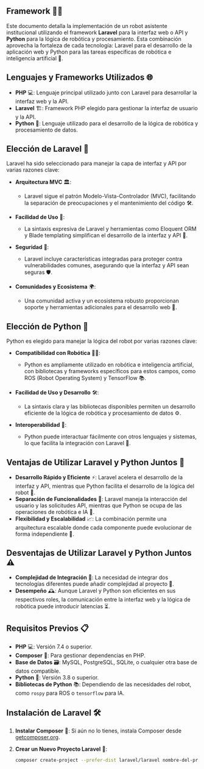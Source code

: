 ## Framework 🔧🤖

Este documento detalla la implementación de un robot asistente institucional utilizando el framework **Laravel** para la interfaz web o API y **Python** para la lógica de robótica y procesamiento. Esta combinación aprovecha la fortaleza de cada tecnología: Laravel para el desarrollo de la aplicación web y Python para las tareas específicas de robótica e inteligencia artificial 🤝.

## Lenguajes y Frameworks Utilizados 🌐

- **PHP** 💻: Lenguaje principal utilizado junto con Laravel para desarrollar la interfaz web y la API.
- **Laravel** 🏗️: Framework PHP elegido para gestionar la interfaz de usuario y la API.
- **Python** 🐍: Lenguaje utilizado para el desarrollo de la lógica de robótica y procesamiento de datos.

## Elección de Laravel 🎯

Laravel ha sido seleccionado para manejar la capa de interfaz y API por varias razones clave:

- **Arquitectura MVC** 🏛️:

  - Laravel sigue el patrón Modelo-Vista-Controlador (MVC), facilitando la separación de preocupaciones y el mantenimiento del código 🛠️.

- **Facilidad de Uso** 📝:

  - La sintaxis expresiva de Laravel y herramientas como Eloquent ORM y Blade templating simplifican el desarrollo de la interfaz y API 🚀.

- **Seguridad** 🔐:

  - Laravel incluye características integradas para proteger contra vulnerabilidades comunes, asegurando que la interfaz y API sean seguras 🛡️.

- **Comunidades y Ecosistema** 🌍:

  - Una comunidad activa y un ecosistema robusto proporcionan soporte y herramientas adicionales para el desarrollo web 🤝.

## Elección de Python 🧩

Python es elegido para manejar la lógica del robot por varias razones clave:

- **Compatibilidad con Robótica** 🤖🔧:

  - Python es ampliamente utilizado en robótica e inteligencia artificial, con bibliotecas y frameworks específicos para estos campos, como ROS (Robot Operating System) y TensorFlow 📚.

- **Facilidad de Uso y Desarrollo** 🛠️:

  - La sintaxis clara y las bibliotecas disponibles permiten un desarrollo eficiente de la lógica de robótica y procesamiento de datos ⚙️.

- **Interoperabilidad** 🔗:

  - Python puede interactuar fácilmente con otros lenguajes y sistemas, lo que facilita la integración con Laravel 🌉.

## Ventajas de Utilizar Laravel y Python Juntos 🌟

- **Desarrollo Rápido y Eficiente** ⚡: Laravel acelera el desarrollo de la interfaz y API, mientras que Python facilita el desarrollo de la lógica del robot 🚀.
- **Separación de Funcionalidades** 🔄: Laravel maneja la interacción del usuario y las solicitudes API, mientras que Python se ocupa de las operaciones de robótica e IA 🤖.
- **Flexibilidad y Escalabilidad** 📈: La combinación permite una arquitectura escalable donde cada componente puede evolucionar de forma independiente 🧩.

## Desventajas de Utilizar Laravel y Python Juntos ⚠️

- **Complejidad de Integración** 🧩: La necesidad de integrar dos tecnologías diferentes puede añadir complejidad al proyecto 🔧.
- **Desempeño** 🕰️: Aunque Laravel y Python son eficientes en sus respectivos roles, la comunicación entre la interfaz web y la lógica de robótica puede introducir latencias ⏳.

## Requisitos Previos 📋

- **PHP** 💻: Versión 7.4 o superior.
- **Composer** 🎵: Para gestionar dependencias en PHP.
- **Base de Datos** 🗃️: MySQL, PostgreSQL, SQLite, o cualquier otra base de datos compatible.
- **Python** 🐍: Versión 3.8 o superior.
- **Bibliotecas de Python** 📚: Dependiendo de las necesidades del robot, como `rospy` para ROS o `tensorflow` para IA.

## Instalación de Laravel 🛠️

1. **Instalar Composer** 🎵: Si aún no lo tienes, instala Composer desde [getcomposer.org](https://getcomposer.org).

2. **Crear un Nuevo Proyecto Laravel** 🚀:
   ```bash
   composer create-project --prefer-dist laravel/laravel nombre-del-proyecto
   ```